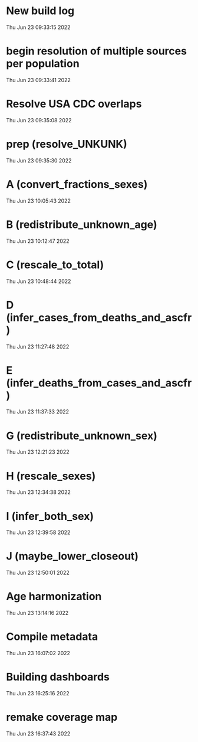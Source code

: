 
# New build log 
 Thu Jun 23 09:33:15 2022 


# begin resolution of multiple sources per population 
 Thu Jun 23 09:33:41 2022 


# Resolve USA CDC overlaps 
 Thu Jun 23 09:35:08 2022 


# prep (resolve_UNKUNK) 
 Thu Jun 23 09:35:30 2022 


# A (convert_fractions_sexes) 
 Thu Jun 23 10:05:43 2022 


# B (redistribute_unknown_age) 
 Thu Jun 23 10:12:47 2022 


# C (rescale_to_total) 
 Thu Jun 23 10:48:44 2022 


# D (infer_cases_from_deaths_and_ascfr) 
 Thu Jun 23 11:27:48 2022 


# E (infer_deaths_from_cases_and_ascfr) 
 Thu Jun 23 11:37:33 2022 


# G (redistribute_unknown_sex) 
 Thu Jun 23 12:21:23 2022 


# H (rescale_sexes) 
 Thu Jun 23 12:34:38 2022 


# I (infer_both_sex) 
 Thu Jun 23 12:39:58 2022 


# J (maybe_lower_closeout) 
 Thu Jun 23 12:50:01 2022 


# Age harmonization 
 Thu Jun 23 13:14:16 2022 


# Compile metadata 
 Thu Jun 23 16:07:02 2022 


# Building dashboards 
 Thu Jun 23 16:25:16 2022 


# remake coverage map 
 Thu Jun 23 16:37:43 2022 

